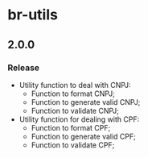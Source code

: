 # br-utils

## 2.0.0

### Release

- Utility function to deal with CNPJ:
  - Function to format CNPJ;
  - Function to generate valid CNPJ;
  - Function to validate CNPJ;
- Utility function for dealing with CPF:
  - Function to format CPF;
  - Function to generate valid CPF;
  - Function to validate CPF;
